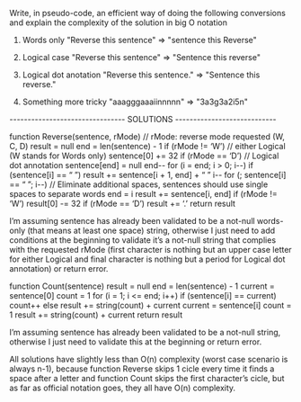 Write, in pseudo-code, an efficient way of doing the following conversions and explain the complexity of the solution in big O notation

  1. Words only
  "Reverse this sentence" => "sentence this Reverse"
  
  2. Logical case
  "Reverse this sentence" => "Sentence this reverse"
  
  3. Logical dot anotation
  "Reverse this sentence." => "Sentence this reverse."
  
  4. Something more tricky
  "aaagggaaaiinnnnn" => "3a3g3a2i5n"



-------------------------------- SOLUTIONS ----------------------------


function Reverse(sentence, rMode)				// rMode: reverse mode requested (W, C, D)
	result = null
	end = len(sentence) - 1
	if (rMode != ‘W’)											// either Logical (W stands for Words only)
		sentence[0] += 32
	if (rMode == ‘D’)											// Logical dot annotation
		sentence[end] = null
		end--
	for (i = end; i > 0; i--)
		if (sentence[i] == “ ”)
			result += sentence[i + 1, end] + “ ” 
			i--
			for (; sentence[i] == “ ”; i--)	 // Eliminate additional spaces, sentences should use single spaces to separate words
			end = i
	result += sentence[i, end]
	if (rMode != ‘W’)
		result[0] -= 32
	if (rMode == ‘D’)
		result += ‘.’
	return result

I’m assuming sentence has already been validated to be a not-null words-only (that means at least one space) string, otherwise I just need to add conditions at the beginning to validate it’s a not-null string that complies with the requested rMode (first character is nothing but an upper case letter for either Logical and final character is nothing but a period for Logical dot annotation) or return error.



function Count(sentence)
	result = null
	end = len(sentence) - 1
	current = sentence[0]
	count = 1
	for (i = 1; i <= end; i++)
		if (sentence[i] == current)
			count++
		else
			result += string(count) + current
			current = sentence[i]
			count = 1
	result += string(count) + current
	return result

I’m assuming sentence has already been validated to be a not-null string, otherwise I just need to validate this at the beginning or return error.


All solutions have slightly less than O(n) complexity (worst case scenario is always n-1), because function Reverse skips 1 cicle every time it finds a space after a letter and function Count skips the first character’s cicle, but as far as official notation goes, they all have O(n) complexity.
